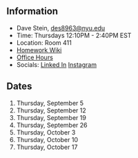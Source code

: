 ## Information

* Dave Stein, des8963@nyu.edu
* Time: Thursdays 12:10PM - 2:40PM EST
* Location: Room 411
* [Homework Wiki](https://github.com/ITPNYU/ICM-2024-Code/wiki/Homework-Dave-02)
* [Office Hours](https://calendar.app.google/bTAVSxtH7pHe8C2v5)
* Socials: [Linked In](https://www.linkedin.com/in/davidestein/) [Instagram](https://www.instagram.com/colonelpanix/)

## Dates

1. Thursday, September 5
2. Thursday, September 12
3. Thursday, September 19
4. Thursday, September 26
5. Thursday, October 3
6. Thursday, October 10
7. Thursday, October 17
